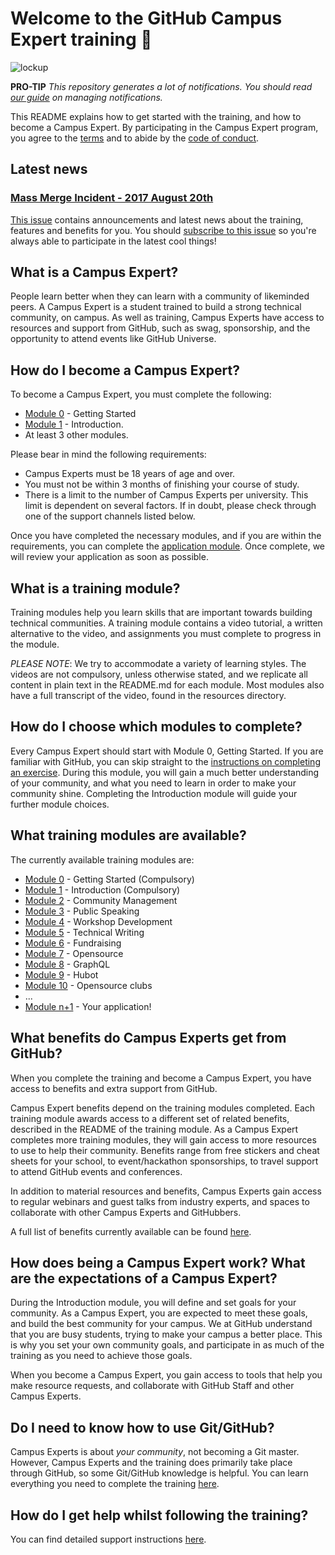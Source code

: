 # Welcome to the GitHub Campus Expert training 🚩

![lockup](https://user-images.githubusercontent.com/1790822/28984617-e789fa78-792c-11e7-9c9f-17c23a70e6cc.png)

**PRO-TIP** _This repository generates a lot of notifications. You should read [our guide](docs/managing-notifications.md) on managing notifications._

This README explains how to get started with the training, and how to become a Campus Expert. By participating in the Campus Expert program, you agree to the [terms](https://education.github.com/experts/terms) and to abide by the [code of conduct](CODE_OF_CONDUCT.md).

## Latest news

### [Mass Merge Incident - 2017 August 20th](https://github.com/campus-experts/open-training/issues/233)

[This issue](https://github.com/campus-experts/open-training/issues/40) contains announcements and latest news about the training, features and benefits for you. You should [subscribe to this issue](https://help.github.com/articles/subscribing-to-conversations/) so you're always able to participate in the latest cool things!

## What is a Campus Expert?

People learn better when they can learn with a community of likeminded peers. A Campus Expert is a student trained to build a strong technical community, on campus. As well as training, Campus Experts have access to resources and support from GitHub, such as swag, sponsorship, and the opportunity to attend events like GitHub Universe.

## How do I become a Campus Expert?

To become a Campus Expert, you must complete the following:

- [Module 0](/0-start-here) - Getting Started
- [Module 1](/1-introduction) - Introduction.
- At least 3 other modules.

Please bear in mind the following requirements:

- Campus Experts must be 18 years of age and over.
- You must not be within 3 months of finishing your course of study.
- There is a limit to the number of Campus Experts per university. This limit is dependent on several factors. If in doubt, please check through one of the support channels listed below.

Once you have completed the necessary modules, and if you are within the requirements, you can complete the [application module](/n+1-application). Once complete, we will review your application as soon as possible.

## What is a training module?

Training modules help you learn skills that are important towards building technical communities. A training module contains a video tutorial, a written alternative to the video, and assignments you must complete to progress in the module.

_PLEASE NOTE_: We try to accommodate a variety of learning styles. The videos are not compulsory, unless otherwise stated, and we replicate all content in plain text in the README.md for each module. Most modules also have a full transcript of the video, found in the resources directory.

## How do I choose which modules to complete?

Every Campus Expert should start with Module 0, Getting Started. If you are familiar with GitHub, you can skip straight to the [instructions on completing an exercise](https://github.com/campus-experts/open-training/tree/master/0-start-here#completing-an-exercise). During this module, you will gain a much better understanding of your community, and what you need to learn in order to make your community shine. Completing the Introduction module will guide your further module choices.

## What training modules are available?

The currently available training modules are:
- [Module 0](/0-start-here) - Getting Started (Compulsory)
- [Module 1](/1-introduction) - Introduction (Compulsory)
- [Module 2](/2-community-management) - Community Management
- [Module 3](/3-public-speaking) - Public Speaking
- [Module 4](/4-workshop-development) - Workshop Development
- [Module 5](/5-technical-writing) - Technical Writing
- [Module 6](/6-fundraising) - Fundraising
- [Module 7](/7-opensource) - Opensource
- [Module 8](/8-graphql) - GraphQL
- [Module 9](/9-hubot) - Hubot
- [Module 10](/10-opensource-clubs) - Opensource clubs
- ...
- [Module n+1](/n+1-application) - Your application!


## What benefits do Campus Experts get from GitHub?

When you complete the training and become a Campus Expert, you have access to benefits and extra support from GitHub.

Campus Expert benefits depend on the training modules completed. Each training module awards access to a different set of related benefits, described in the README of the training module. As a Campus Expert completes more training modules, they will gain access to more resources to use to help their community. Benefits range from free stickers and cheat sheets for your school, to event/hackathon sponsorships, to travel support to attend GitHub events and conferences.

In addition to material resources and benefits, Campus Experts gain access to regular webinars and guest talks from industry experts, and spaces to collaborate with other Campus Experts and GitHubbers.

A full list of benefits currently available can be found [here](docs/benefits.md).

## How does being a Campus Expert work? What are the expectations of a Campus Expert?

During the Introduction module, you will define and set goals for your community. As a Campus Expert, you are expected to meet these goals, and build the best community for your campus. We at GitHub understand that you are busy students, trying to make your campus a better place. This is why you set your own community goals, and participate in as much of the training as you need to achieve those goals.

When you become a Campus Expert, you gain access to tools that help you make resource requests, and collaborate with GitHub Staff and other Campus Experts.

## Do I need to know how to use Git/GitHub?

Campus Experts is about _your community_, not becoming a Git master. However, Campus Experts and the training does primarily take place through GitHub, so some Git/GitHub knowledge is helpful. You can learn everything you need to complete the training [here](https://services.github.com/on-demand/intro-to-github/).

## How do I get help whilst following the training?

You can find detailed support instructions [here](.github/SUPPORT.md).
